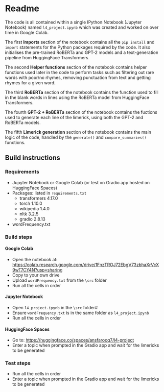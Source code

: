 # Readme

The code is all contained within a single IPython Notebook (Jupyter Notebook) named `l4_project.ipynb` which was created and worked on over time in Google Colab.

The first **Imports** section of the notebook contains all the `pip install` and `import` statements for the Python packages required by the code. It also initialises the pre-trained RoBERTa and GPT-2 models and a text-generation pipeline from HuggingFace Transformers.

The second **Helper functions** section of the notebook contains helper functions used later in the code to perform tasks such as filtering out rare words with poor/no rhymes, removing punctuation from text and getting rhymes for a given word.

The third **RoBERTa** section of the notebook contains the function used to fill in the blank words in lines using the RoBERTa model from HuggingFace Transformers.

The fourth **GPT-2 + RoBERTa** section of the notebook contains the fuctions used to generate each line of the limerick, using both the GPT-2 and RoBERTa models.

The fifth **Limerick generation** section of the notebook contains the main logic of the code, handled by the `generate()` and `compare_summaries()` functions.

## Build instructions

### Requirements

* Jupyter Notebook or Google Colab (or test on Gradio app hosted on HuggingFace Spaces)
* Packages: listed in `requirements.txt`
    * transformers 4.17.0
    * torch 1.10.0
    * wikipedia 1.4.0
    * nltk 3.2.5
    * gradio 2.8.13
* wordFrequency.txt

### Build steps

#### Google Colab
* Open the notebook at: https://colab.research.google.com/drive/1FnzTROJ72EbgV73zbhaXrVcX9wT7CY4N?usp=sharing
* Copy to your own drive
* Upload `wordFrequency.txt` from the `\src` folder
* Run all the cells in order

#### Jupyter Notebook
* Open `l4_project.ipynb` in the `\src` folder#
* Ensure `wordFrequency.txt` is in the same folder as `l4_project.ipynb`
* Run all the cells in order

#### HuggingFace Spaces
* Go to: https://huggingface.co/spaces/ansfarooq7/l4-project
* Enter a topic when prompted in the Gradio app and wait for the limericks to be generated

### Test steps

* Run all the cells in order
* Enter a topic when prompted in the Gradio app and wait for the limericks to be generated
